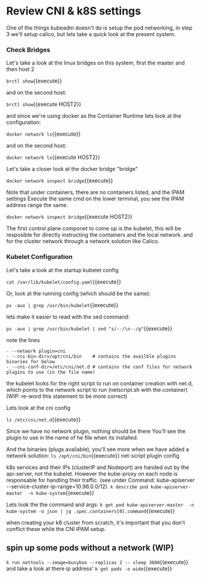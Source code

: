 # Review CNI & k8S settings

One of the things kubeadm doesn't do is setup the pod networking,  in step 3 we'll setup calico,
but lets take a quick look at the present system.

### Check Bridges
Let's take a look at the linux bridges on this system, first the master and then host 2



`brctl show`{{execute}}

and on the second host:

`brctl show`{{execute HOST2}}

and since we're using docker as the Container Runtime lets look at the configuration:

`docker network ls`{{execute}}

and on the second host:

`docker network ls`{{execute HOST2}}

Let's take a closer look at the docker bridge "bridge"

`docker network inspect bridge`{{execute}}

Note that under containers, there are no containers listed, and the IPAM settings
Execute the same cmd on the lower terminal, you see the IPAM address range the same.

`docker network inspect bridge`{{execute HOST2}}

The first control plane componet to come up is the kubelet, this will be resposible for directly instructing the containers and the local network. and for the cluster network through a network solution like Calico. 

### Kubelet Configuration

Let's take a look at the startup kubelet config

`cat /var/lib/kubelet/config.yaml`{{execute}}


Or, look at the running config (which should be the same):

`ps -aux | grep /usr/bin/kubelet`{{execute}}

lets make it easier to read with the sed command:

`ps -aux | grep /usr/bin/kubelet | sed "s/--/\n--/g"`{{execute}}

note the lines
```
- --network plugin=cni
- --cni-bin-dir=/opt/cni/bin    # contains the availble plugins binaries for below
- --cni-conf-dir=/etc/cni/net.d # contains the conf files for network plugins to use (in the file name)
```

the kubelet looks for the right script to run on container creation with net.d, which points to the network script to run (netscript.sh with the container)  (WIP: re-word this statement to be more correct)


Lets look at the cni config 

`ls /etc/cni/net.d`{{execute}}

Since we have no network plugin, nothing should be there
You'll see the plugin to use in the name of he file when its installed.

And the binaries (plugs available), you'll see more when we have added a network solution:
`ls /opt/cni/bin`{{execute}}
    net-script
    plugin config


k8s services and their IPs (clusterIP and Nodeport) are handed out by the api-server, not the kubelet. However the kube-proxy on each node is responsable for handling their traffic. (see under Command: kube-apiserver   --service-cluster-ip-range=10.96.0.0/12).
`k describe pod kube-apiserver-master  -n kube-system`{{execute}} 

Lets look the the command and args:
`k get pod kube-apiserver-master  -n kube-system -o json | jq .spec.containers[0].command`{{execute}}

when creating your k8 cluster from scratch, it's important that you don't conflict these while the CNI IPAM setup.

## spin up some pods without a network (WIP)


`k run nettools --image=busybox --replicas 2 -- sleep 3600`{{execute}}
and take a look at there ip address'
`k get pods -o wide`{{execute}}





